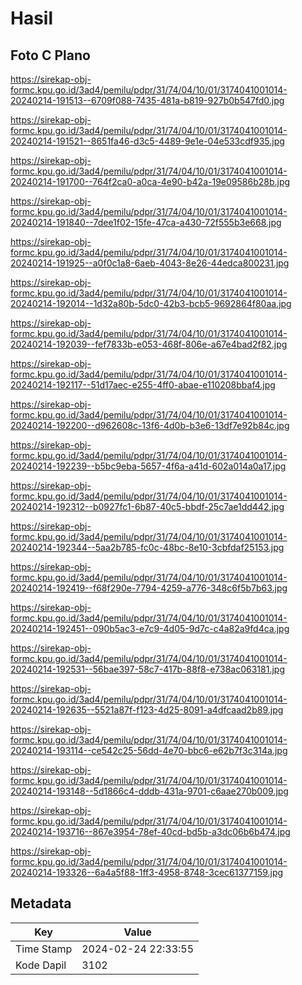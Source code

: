 # Hasil

## Foto C Plano

https://sirekap-obj-formc.kpu.go.id/3ad4/pemilu/pdpr/31/74/04/10/01/3174041001014-20240214-191513--6709f088-7435-481a-b819-927b0b547fd0.jpg

https://sirekap-obj-formc.kpu.go.id/3ad4/pemilu/pdpr/31/74/04/10/01/3174041001014-20240214-191521--8651fa46-d3c5-4489-9e1e-04e533cdf935.jpg

https://sirekap-obj-formc.kpu.go.id/3ad4/pemilu/pdpr/31/74/04/10/01/3174041001014-20240214-191700--764f2ca0-a0ca-4e90-b42a-19e09586b28b.jpg

https://sirekap-obj-formc.kpu.go.id/3ad4/pemilu/pdpr/31/74/04/10/01/3174041001014-20240214-191840--7dee1f02-15fe-47ca-a430-72f555b3e668.jpg

https://sirekap-obj-formc.kpu.go.id/3ad4/pemilu/pdpr/31/74/04/10/01/3174041001014-20240214-191925--a0f0c1a8-6aeb-4043-8e26-44edca800231.jpg

https://sirekap-obj-formc.kpu.go.id/3ad4/pemilu/pdpr/31/74/04/10/01/3174041001014-20240214-192014--1d32a80b-5dc0-42b3-bcb5-9692864f80aa.jpg

https://sirekap-obj-formc.kpu.go.id/3ad4/pemilu/pdpr/31/74/04/10/01/3174041001014-20240214-192039--fef7833b-e053-468f-806e-a67e4bad2f82.jpg

https://sirekap-obj-formc.kpu.go.id/3ad4/pemilu/pdpr/31/74/04/10/01/3174041001014-20240214-192117--51d17aec-e255-4ff0-abae-e110208bbaf4.jpg

https://sirekap-obj-formc.kpu.go.id/3ad4/pemilu/pdpr/31/74/04/10/01/3174041001014-20240214-192200--d962608c-13f6-4d0b-b3e6-13df7e92b84c.jpg

https://sirekap-obj-formc.kpu.go.id/3ad4/pemilu/pdpr/31/74/04/10/01/3174041001014-20240214-192239--b5bc9eba-5657-4f6a-a41d-602a014a0a17.jpg

https://sirekap-obj-formc.kpu.go.id/3ad4/pemilu/pdpr/31/74/04/10/01/3174041001014-20240214-192312--b0927fc1-6b87-40c5-bbdf-25c7ae1dd442.jpg

https://sirekap-obj-formc.kpu.go.id/3ad4/pemilu/pdpr/31/74/04/10/01/3174041001014-20240214-192344--5aa2b785-fc0c-48bc-8e10-3cbfdaf25153.jpg

https://sirekap-obj-formc.kpu.go.id/3ad4/pemilu/pdpr/31/74/04/10/01/3174041001014-20240214-192419--f68f290e-7794-4259-a776-348c6f5b7b63.jpg

https://sirekap-obj-formc.kpu.go.id/3ad4/pemilu/pdpr/31/74/04/10/01/3174041001014-20240214-192451--090b5ac3-e7c9-4d05-9d7c-c4a82a9fd4ca.jpg

https://sirekap-obj-formc.kpu.go.id/3ad4/pemilu/pdpr/31/74/04/10/01/3174041001014-20240214-192531--56bae397-58c7-417b-88f8-e738ac063181.jpg

https://sirekap-obj-formc.kpu.go.id/3ad4/pemilu/pdpr/31/74/04/10/01/3174041001014-20240214-192635--5521a87f-f123-4d25-8091-a4dfcaad2b89.jpg

https://sirekap-obj-formc.kpu.go.id/3ad4/pemilu/pdpr/31/74/04/10/01/3174041001014-20240214-193114--ce542c25-56dd-4e70-bbc6-e62b7f3c314a.jpg

https://sirekap-obj-formc.kpu.go.id/3ad4/pemilu/pdpr/31/74/04/10/01/3174041001014-20240214-193148--5d1866c4-dddb-431a-9701-c6aae270b009.jpg

https://sirekap-obj-formc.kpu.go.id/3ad4/pemilu/pdpr/31/74/04/10/01/3174041001014-20240214-193716--867e3954-78ef-40cd-bd5b-a3dc06b6b474.jpg

https://sirekap-obj-formc.kpu.go.id/3ad4/pemilu/pdpr/31/74/04/10/01/3174041001014-20240214-193326--6a4a5f88-1ff3-4958-8748-3cec61377159.jpg


## Metadata

| Key        | Value               |
| ---------- | ------------------- |
| Time Stamp | 2024-02-24 22:33:55 |
| Kode Dapil | 3102                |



